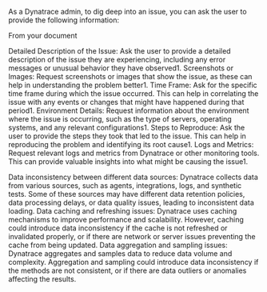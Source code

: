 As a Dynatrace admin, to dig deep into an issue, you can ask the user to provide the following information:

From your document

Detailed Description of the Issue: Ask the user to provide a detailed description of the issue they are experiencing, including any error messages or unusual behavior they have observed1.
Screenshots or Images: Request screenshots or images that show the issue, as these can help in understanding the problem better1.
Time Frame: Ask for the specific time frame during which the issue occurred. This can help in correlating the issue with any events or changes that might have happened during that period1.
Environment Details: Request information about the environment where the issue is occurring, such as the type of servers, operating systems, and any relevant configurations1.
Steps to Reproduce: Ask the user to provide the steps they took that led to the issue. This can help in reproducing the problem and identifying its root cause1.
Logs and Metrics: Request relevant logs and metrics from Dynatrace or other monitoring tools. This can provide valuable insights into what might be causing the issue1.


Data inconsistency between different data sources: Dynatrace collects data from various sources, such as agents, integrations, logs, and synthetic tests. Some of these sources may have different data retention policies, data processing delays, or data quality issues, leading to inconsistent data loading.
Data caching and refreshing issues: Dynatrace uses caching mechanisms to improve performance and scalability. However, caching could introduce data inconsistency if the cache is not refreshed or invalidated properly, or if there are network or server issues preventing the cache from being updated.
Data aggregation and sampling issues: Dynatrace aggregates and samples data to reduce data volume and complexity. Aggregation and sampling could introduce data inconsistency if the methods are not consistent, or if there are data outliers or anomalies affecting the results.
